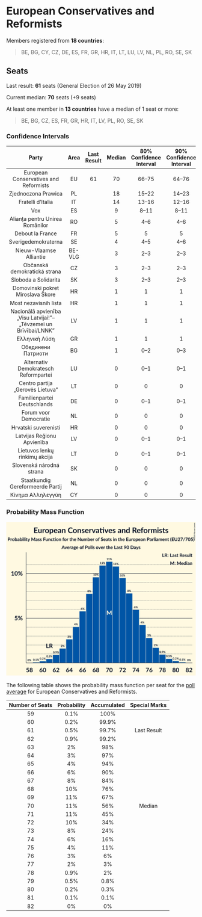# European Conservatives and Reformists

Members registered from **18 countries**:

> BE, BG, CY, CZ, DE, ES, FR, GR, HR, IT, LT, LU, LV, NL, PL, RO, SE, SK

## Seats

Last result: **61** seats (General Election of 26 May 2019)

Current median: **70** seats (+9 seats)

At least one member in **13 countries** have a median of 1 seat or more:

> BE, BG, CZ, ES, FR, GR, HR, IT, LV, PL, RO, SE, SK

### Confidence Intervals

| Party | Area | Last Result | Median | 80% Confidence Interval | 90% Confidence Interval | 95% Confidence Interval | 99% Confidence Interval |
|:-----:|:----:|:-----------:|:------:|:-----------------------:|:-----------------------:|:-----------------------:|:-----------------------:|
| European Conservatives and Reformists | EU | 61 | 70 | 66–75 | 64–76 | 63–77 | 61–79 |
| Zjednoczona Prawica | PL | | 18 | 15–22 | 14–23 | 13–23 | 12–24 |
| Fratelli d’Italia | IT | | 14 | 13–16 | 12–16 | 12–17 | 11–18 |
| Vox | ES | | 9 | 8–11 | 8–11 | 7–11 | 7–12 |
| Alianța pentru Unirea Românilor | RO | | 5 | 4–6 | 4–6 | 4–6 | 4–6 |
| Debout la France | FR | | 5 | 5 | 5 | 5 | 4–6 |
| Sverigedemokraterna | SE | | 4 | 4–5 | 4–6 | 4–6 | 3–6 |
| Nieuw-Vlaamse Alliantie | BE-VLG | | 3 | 2–3 | 2–3 | 2–3 | 2–3 |
| Občanská demokratická strana | CZ | | 3 | 2–3 | 2–3 | 2–3 | 2–4 |
| Sloboda a Solidarita | SK | | 3 | 2–3 | 2–3 | 2–3 | 2–3 |
| Domovinski pokret Miroslava Škore | HR | | 1 | 1 | 1 | 1 | 1 |
| Most nezavisnih lista | HR | | 1 | 1 | 1 | 1 | 1–2 |
| Nacionālā apvienība „Visu Latvijai!”–„Tēvzemei un Brīvībai/LNNK” | LV | | 1 | 1 | 1 | 1 | 1 |
| Ελληνική Λύση | GR | | 1 | 1 | 1 | 1 | 0–1 |
| Обединени Патриоти | BG | | 1 | 0–2 | 0–3 | 0–3 | 0–3 |
| Alternativ Demokratesch Reformpartei | LU | | 0 | 0–1 | 0–1 | 0–1 | 0–1 |
| Centro partija „Gerovės Lietuva“ | LT | | 0 | 0 | 0 | 0 | 0 |
| Familienpartei Deutschlands | DE | | 0 | 0–1 | 0–1 | 0–1 | 0–1 |
| Forum voor Democratie | NL | | 0 | 0 | 0 | 0 | 0–1 |
| Hrvatski suverenisti | HR | | 0 | 0 | 0 | 0 | 0 |
| Latvijas Reģionu Apvienība | LV | | 0 | 0–1 | 0–1 | 0–1 | 0–1 |
| Lietuvos lenkų rinkimų akcija | LT | | 0 | 0–1 | 0–1 | 0–1 | 0–1 |
| Slovenská národná strana | SK | | 0 | 0 | 0 | 0 | 0 |
| Staatkundig Gereformeerde Partij | NL | | 0 | 0 | 0 | 0 | 0 |
| Κίνημα Αλληλεγγύη | CY | | 0 | 0 | 0 | 0 | 0 |

### Probability Mass Function

![Graph with seats probability mass function not yet produced](average-2020-12-31-seats-pmf-europeanconservativesandreformists.png "Seats Probability Mass Function")

The following table shows the probability mass function per seat for the [poll average](average-2020-12-31.html) for European Conservatives and Reformists.

| Number of Seats | Probability | Accumulated | Special Marks |
|:---------------:|:-----------:|:-----------:|:-------------:|
| 59 | 0.1% | 100% |  |
| 60 | 0.2% | 99.9% |  |
| 61 | 0.5% | 99.7% | Last Result |
| 62 | 0.9% | 99.2% |  |
| 63 | 2% | 98% |  |
| 64 | 3% | 97% |  |
| 65 | 4% | 94% |  |
| 66 | 6% | 90% |  |
| 67 | 8% | 84% |  |
| 68 | 10% | 76% |  |
| 69 | 11% | 67% |  |
| 70 | 11% | 56% | Median |
| 71 | 11% | 45% |  |
| 72 | 10% | 34% |  |
| 73 | 8% | 24% |  |
| 74 | 6% | 16% |  |
| 75 | 4% | 11% |  |
| 76 | 3% | 6% |  |
| 77 | 2% | 3% |  |
| 78 | 0.9% | 2% |  |
| 79 | 0.5% | 0.8% |  |
| 80 | 0.2% | 0.3% |  |
| 81 | 0.1% | 0.1% |  |
| 82 | 0% | 0% |  |


